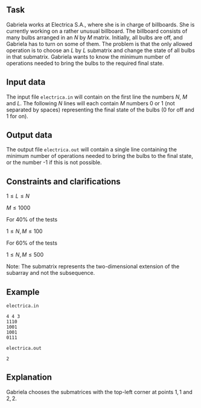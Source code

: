 ## Task 

Gabriela works at Electrica S.A., where she is in charge of billboards. She is currently working on a rather unusual billboard. The billboard consists of many bulbs arranged in an $N$ by $M$ matrix. Initially, all bulbs are off, and Gabriela has to turn on some of them. The problem is that the only allowed operation is to choose an $L$ by $L$ submatrix and change the state of all bulbs in that submatrix. Gabriela wants to know the minimum number of operations needed to bring the bulbs to the required final state.

## Input data

The input file `electrica.in` will contain on the first line the numbers $N$, $M$ and $L$. The following $N$ lines will each contain $M$ numbers 0 or 1 (not separated by spaces) representing the final state of the bulbs (0 for off and 1 for on).

## Output data

The output file `electrica.out` will contain a single line containing the minimum number of operations needed to bring the bulbs to the final state, or the number -1 if this is not possible.

## Constraints and clarifications

$1 \leq L \leq N$

$M \leq 1000$

For 40% of the tests

$1 \leq N, M \leq 100$

For 60% of the tests

$1 \leq N, M \leq 500$

Note: The submatrix represents the two-dimensional extension of the subarray and not the subsequence.

## Example

`electrica.in`
```
4 4 3
1110
1001
1001
0111
```

`electrica.out`
```
2
```

## Explanation

Gabriela chooses the submatrices with the top-left corner at points $1, 1$ and $2, 2$.